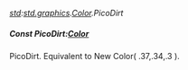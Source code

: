 _[std](../../modules/std/std-module.md):[std.graphics](../../modules/std/std-graphics.md).[Color](../../modules/std/std-graphics-color.md).PicoDirt_
##### Const PicoDirt:[Color](../../modules/std/std-graphics-color.md)
PicoDirt. Equivalent to New Color( .37,.34,.3 ).

